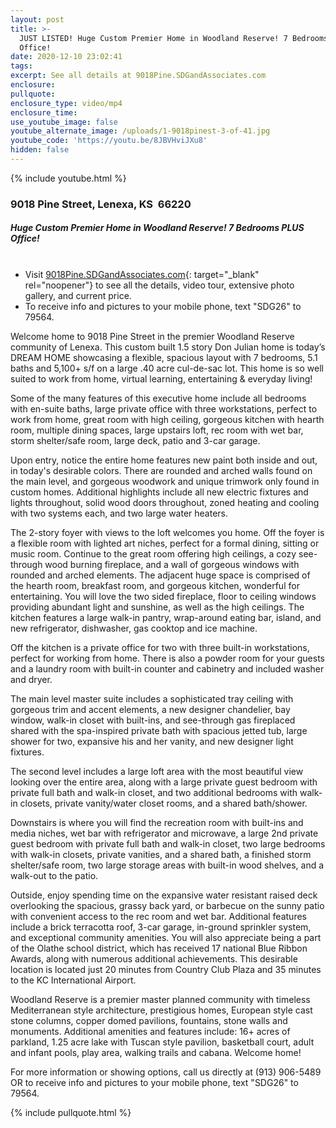 ```yaml
---
layout: post
title: >-
  JUST LISTED! Huge Custom Premier Home in Woodland Reserve! 7 Bedrooms PLUS
  Office!
date: 2020-12-10 23:02:41
tags:
excerpt: See all details at 9018Pine.SDGandAssociates.com
enclosure:
pullquote:
enclosure_type: video/mp4
enclosure_time:
use_youtube_image: false
youtube_alternate_image: /uploads/1-9018pinest-3-of-41.jpg
youtube_code: 'https://youtu.be/8JBVHviJXu8'
hidden: false
---
```


{% include youtube.html %}

### 9018 Pine Street, Lenexa, KS&nbsp; 66220

##### Huge Custom Premier Home in Woodland Reserve\! 7 Bedrooms PLUS Office\!<br>&nbsp;

* Visit [9018Pine.SDGandAssociates.com](http://9018pine.ihousenet.com/){: target="_blank" rel="noopener"} to see all the details, video tour, extensive photo gallery, and current price.
* To receive info and pictures to your mobile phone, text "SDG26" to 79564.

Welcome home to 9018 Pine Street in the premier Woodland Reserve community of Lenexa. This custom built 1.5 story Don Julian home is today’s DREAM HOME showcasing a flexible, spacious layout with 7 bedrooms, 5.1 baths and 5,100+ s/f on a large .40 acre cul-de-sac lot. This home is so well suited to work from home, virtual learning, entertaining & everyday living\!

Some of the many features of this executive home include all bedrooms with en-suite baths, large private office with three workstations, perfect to work from home, great room with high ceiling, gorgeous kitchen with hearth room, multiple dining spaces, large upstairs loft, rec room with wet bar, storm shelter/safe room, large deck, patio and 3-car garage.

Upon entry, notice the entire home features new paint both inside and out, in today's desirable colors. There are rounded and arched walls found on the main level, and gorgeous woodwork and unique trimwork only found in custom homes. Additional highlights include all new electric fixtures and lights throughout, solid wood doors throughout, zoned heating and cooling with two systems each, and two large water heaters.

The 2-story foyer with views to the loft welcomes you home. Off the foyer is a flexible room with lighted art niches, perfect for a formal dining, sitting or music room. Continue to the great room offering high ceilings, a cozy see-through wood burning fireplace, and a wall of gorgeous windows with rounded and arched elements. The adjacent huge space is comprised of the hearth room, breakfast room, and gorgeous kitchen, wonderful for entertaining. You will love the two sided fireplace, floor to ceiling windows providing abundant light and sunshine, as well as the high ceilings. The kitchen features a large walk-in pantry, wrap-around eating bar, island, and new refrigerator, dishwasher, gas cooktop and ice machine.

Off the kitchen is a private office for two with three built-in workstations, perfect for working from home. There is also a powder room for your guests and a laundry room with built-in counter and cabinetry and included washer and dryer.

The main level master suite includes a sophisticated tray ceiling with gorgeous trim and accent elements, a new designer chandelier, bay window, walk-in closet with built-ins, and see-through gas fireplaced shared with the spa-inspired private bath with spacious jetted tub, large shower for two, expansive his and her vanity, and new designer light fixtures.

The second level includes a large loft area with the most beautiful view looking over the entire area, along with a large private guest bedroom with private full bath and walk-in closet, and two additional bedrooms with walk-in closets, private vanity/water closet rooms, and a shared bath/shower.

Downstairs is where you will find the recreation room with built-ins and media niches, wet bar with refrigerator and microwave, a large 2nd private guest bedroom with private full bath and walk-in closet, two large bedrooms with walk-in closets, private vanities, and a shared bath, a finished storm shelter/safe room, two large storage areas with built-in wood shelves, and a walk-out to the patio.

Outside, enjoy spending time on the expansive water resistant raised deck overlooking the spacious, grassy back yard, or barbecue on the sunny patio with convenient access to the rec room and wet bar. Additional features include a brick terracotta roof, 3-car garage, in-ground sprinkler system, and exceptional community amenities. You will also appreciate being a part of the Olathe school district, which has received 17 national Blue Ribbon Awards, along with numerous additional achievements. This desirable location is located just 20 minutes from Country Club Plaza and 35 minutes to the KC International Airport.

Woodland Reserve is a premier master planned community with timeless Mediterranean style architecture, prestigious homes, European style cast stone columns, copper domed pavilions, fountains, stone walls and monuments. Additional amenities and features include: 16+ acres of parkland, 1.25 acre lake with Tuscan style pavilion, basketball court, adult and infant pools, play area, walking trails and cabana. Welcome home\!

For more information or showing options, call us directly at (913) 906-5489 OR to receive info and pictures to your mobile phone, text "SDG26" to 79564.

{% include pullquote.html %}
